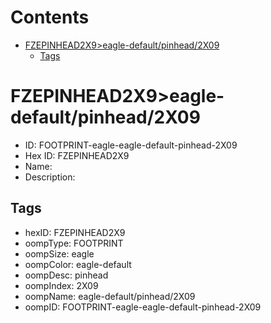 



Contents
========

* [FZEPINHEAD2X9>eagle-default/pinhead/2X09](#fzepinhead2x9eagle-defaultpinhead2x09)
	* [Tags](#tags)

# FZEPINHEAD2X9>eagle-default/pinhead/2X09

- ID: FOOTPRINT-eagle-eagle-default-pinhead-2X09
- Hex ID: FZEPINHEAD2X9
- Name: 
- Description: 

## Tags

- hexID: FZEPINHEAD2X9
- oompType: FOOTPRINT
- oompSize: eagle
- oompColor: eagle-default
- oompDesc: pinhead
- oompIndex: 2X09
- oompName: eagle-default/pinhead/2X09
- oompID: FOOTPRINT-eagle-eagle-default-pinhead-2X09
